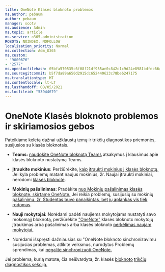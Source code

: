 ```yaml
---
title: OneNote Klasės bloknoto problemos
ms.author: pebaum
author: pebaum
manager: scotv
ms.audience: Admin
ms.topic: article
ms.service: o365-administration
ROBOTS: NOINDEX, NOFOLLOW
localization_priority: Normal
ms.collection: Adm_O365
ms.custom:
- "9000676"
- "2577"
ms.openlocfilehash: 05bfa570535c6f08f21df955ae0c842c1c9d24e8981bdfec6642c1a1729d68f8
ms.sourcegitcommit: b5f7da89a650d2915dc652449623c78be6247175
ms.translationtype: MT
ms.contentlocale: lt-LT
ms.lasthandoff: 08/05/2021
ms.locfileid: "53944679"
---
```

# <a name="onenote-class-notebook-issues-and-resolutions"></a>OneNote Klasės bloknoto problemos ir skiriamosios gebos

Pateikiame keletą dažnai užklaustų temų ir trikčių diagnostikos priemonės, susijusios su klasės bloknotais.

- **Teams:** [naudokite OneNote bloknotą Teams](https://support.office.com/article/bd77f11f-27cd-4d41-bfbd-2b11799f1440) atsakymus į klausimus apie klasės bloknoto nustatymą Teams.

- **Įtraukite mokinius:** Peržiūrėkite, [kaip įtraukti mokinius į klasės bloknotą.](https://support.office.com/article/149882af-506a-4689-9fee-39309b97aae8) Jei kyla problemų matant naujus mokinius, žr. Naujai įtraukti mokiniai, nerodomi [klasės bloknote](https://support.office.com/article/4da02c45-b435-4af1-921b-51b8ee40e1c9).

- **Mokinių pašalinimas:** Pradėkite [nuo Mokinių pašalinimas klasės bloknote, skirtame OneNote.](https://support.office.com/article/86dcf019-408f-4de8-8055-eb61f1578c3c) Jei reikia problemų, susijusių su mokinių [pašalinimu, žr. Studentas buvo panaikintas, bet jų aplankas vis tiek rodomas](https://support.office.com/article/0ed81eaa-c14a-436f-bb6f-ce95f130cc71).

- **Nauji mokytojai:** Norėdami padėti naujiems mokytojams nustatyti savo mokomąjį bloknotą, peržiūrėkite ["OneNote"](https://support.office.com/article/fdcb870b-49a7-4a14-9ea6-d817f88026f8) klasės bloknoto mokytojų įtraukimas arba pašalinimas arba klasės bloknoto [perkėlimas naujam mokytojui.](https://support.office.com/article/84ef5d4a-0eec-4d5b-bc22-1317bc3b9027)

- Norėdami išspręsti dažniausias su "OneNote bloknoto sinchronizavimu susijusias problemas, atlikite veiksmus, nurodytus Problemų sprendimas, kai [negalite sinchronizuoti OneNote.](https://support.office.com/article/Fix-issues-when-you-can-t-sync-OneNote-299495ef-66d1-448f-90c1-b785a6968d45)

Jei problema, kurią matote, čia neišvardyta, žr. klasės [bloknoto](https://support.office.com/article/class-notebook-ee70aff9-52e8-449f-be6a-7cbc1d65eaea#ID0EAABAAA=Manage&ID0EABAAA=Troubleshoot) [trikčių diagnostikos sekciją.](https://support.office.com/article/class-notebook-ee70aff9-52e8-449f-be6a-7cbc1d65eaea) 



